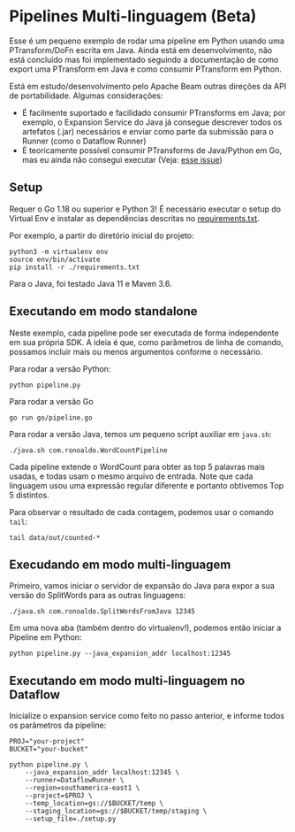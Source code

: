 # Pipelines Multi-linguagem (Beta)

Esse é um pequeno exemplo de rodar uma pipeline em Python usando uma PTransform/DoFn
escrita em Java. Ainda está em desenvolvimento, não está concluído mas foi
implementado seguindo a documentação de como export uma PTransform em Java e
como consumir PTransform em Python.

Está em estudo/desenvolvimento pelo Apache Beam outras direções da API de
portabilidade. Algumas considerações:

- É facilmente suportado e facilidado consumir PTransforms em Java;
  por exemplo, o Expansion Service do Java já consegue descrever todos
  os artefatos (.jar) necessários e enviar como parte da submissão para
  o Runner (como o Dataflow Runner)
- É teoricamente possível consumir PTransforms de Java/Python em Go, mas
  eu ainda não consegui executar (Veja: [esse issue](https://github.com/apache/beam/issues/22931))

## Setup

Requer o Go 1.18 ou superior e Python 3! É necessário executar o setup do
Virtual Env e instalar as dependências descritas no
[requirements.txt](../requirements.txt).

Por exemplo, a partir do diretório inicial do projeto:

```
python3 -m virtualenv env
source env/bin/activate
pip install -r ./requirements.txt
```

Para o Java, foi testado Java 11 e Maven 3.6.

## Executando em modo standalone

Neste exemplo, cada pipeline pode ser executada de forma independente em sua
própria SDK. A ideia é que, como parâmetros de linha de comando, possamos
incluir mais ou menos argumentos conforme o necessário.

Para rodar a versão Python:

    python pipeline.py

Para rodar a versão Go

    go run go/pipeline.go

Para rodar a versão Java, temos um pequeno script auxiliar em `java.sh`:

    ./java.sh com.ronoaldo.WordCountPipeline

Cada pipeline extende o WordCount para obter as top 5 palavras mais usadas, e
todas usam o mesmo arquivo de entrada. Note que cada linguagem usou uma expressão regular diferente e
portanto obtivemos Top 5 distintos.

Para observar o resultado de cada contagem, podemos usar o comando `tail`:

    tail data/out/counted-*

## Execudando em modo multi-linguagem

Primeiro, vamos iniciar o servidor de expansão do Java para expor a sua versão
do SplitWords para as outras linguagens:

    ./java.sh com.ronoaldo.SplitWordsFromJava 12345

Em uma nova aba (também dentro do virtualenv!), podemos então iniciar a Pipeline
em Python:

    python pipeline.py --java_expansion_addr localhost:12345

## Executando em modo multi-linguagem no Dataflow

Inicialize o expansion service como feito no passo anterior, e informe todos
os parâmetros da pipeline:

```
PROJ="your-project"
BUCKET="your-bucket"

python pipeline.py \
    --java_expansion_addr localhost:12345 \
    --runner=DataflowRunner \
    --region=southamerica-east1 \
    --project=$PROJ \
    --temp_location=gs://$BUCKET/temp \
    --staging_location=gs://$BUCKET/temp/staging \
    --setup_file=./setup.py
```
